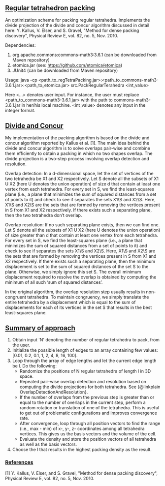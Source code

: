<h2><u>Regular tetrahedron packing</u></h2>
An optimization scheme for packing regular tetrahedra. Implements the divide projection of the divide and concur algorithm discussed in detail here:
Y. Kallus, V. Elser, and S. Gravel, "Method for dense packing discovery", Physical Review E, vol. 82, no. 5, Nov. 2010.

Dependencies: 
1. org.apache.commons:commons-math3:3.6.1 (can be downloaded from Maven repository)
2. etomica.jar (see: https://github.com/etomica/etomica)
3. JUnit4 (can be downloaded from Maven repository)

Usage:
java -cp <path_to_regTetraPacking.jar>:<path_to_commons-math3-3.6.1.jar>:<path_to_etomica.jar> src.PackRegularTerahedra <int_value>

Here <...> denotes user input. For instance, the user must replace <path_to_commons-math3-3.6.1.jar> with the path to commons-math3-3.6.1.jar in her/his local machine. <int_value> denotes any input in the integer format.

<h2><u>Divide and Concur</u></h2>
My implementation of the packing algorithm is based on the divide and concur algorithm reported by Kallus et al. [1]. The main idea behind the divide and concur algorithm is to solve overlaps pair-wise and combine them efficiently to obtain a packing in which no two shapes overlap. The divide projection is a two-step process involving overlap detection and resolution.

Overlap detection:
In a d-dimensional space, let the set of vertices of the two tetrahedra be X1 and X2 respectively. Let S denote all the subsets of X1 U X2 (here U denotes the union operation) of size d that contain at least one vertex from each tetrahedra. For every set in S, we find the least-squares plane (i.e., a plane that minimizes the sum of squared distances from a set of points to it) and check to see if separates the sets X1\S and X2\S. Here, X1\S and X2\S are the sets that are formed by removing the vertices present in S from X1 and X2 respectively. If there exists such a separating plane, then the two tetrahedra don’t overlap.

Overlap resolution:
If no such separating plane exists, then we can find one. Let S denote all the subsets of X1 U X2 (here U denotes the union operation) of size greater than d that contain at least one vertex from each tetrahedra. For every set in S, we find the least-squares plane (i.e., a plane that minimizes the sum of squared distances from a set of points to it) and check to see if separates the sets X1\S and X2\S. Here, X1\S and X2\S are the sets that are formed by removing the vertices present in S from X1 and X2 respectively. If there exists such a separating plane, then the minimum displacement is set to the sum of squared distances of the set S to the plane. Otherwise, we simply ignore this set S. The overall minimum displacement required to resolve the overlap is obtained by computing the minimum of all such ‘sum of squared distances’.

In the original algorithm, the overlap resolution step usually results in non-congruent tetrahedra. To maintain congruency, we simply translate the entire tetrahedra by a displacement which is equal to the sum of displacements for each of its vertices in the set S that results in the best least-squares plane.

<h2><u>Summary of approach</u></h2>
<ol>
<li> Obtain input 'N' denoting the number of regular tetrahedra to pack, from the user.</li>
<li> Initialize the possible length of edges to an array containing few values:
[0.01, 0.2, 0.1, 1, 2, 4, 8, 16, 100].</li>
<li> Loop through the array of edge lengths and let the current edge length
be l. Do the following:
<ul>
<li> Randomize the positions of N regular tetrahedra of length l in 3D
space.</li>
<li> Repeated pair-wise overlap detection and resolution based on
computing the divide projections for both tetrahedra. See
{@linkplain OverlapDetectionAndResolution}.</li>
<li> If the number of overlaps from the previous step is greater than
or equal to the number of overlaps in the current step, perform a random
rotation or translation of one of the tetrahedra. This is useful to get
out of problematic configurations and improves convergence rate.
<li> After convergence, loop through all position vectors to find the
range (i.e., max - min) of x-, y-, z- coordinates among all
tetrahedra vertices. This gives us the basis vectors and the volume
of the cell. </li>
<li> Evaluate the density and store the position vectors of all
tetrahedra as well as the basis vectors.</li>
</ul>
</li>
<li> Choose the l that results in the highest packing density as the result.</li>
</ol>

<h3><u>References</u></h3>
[1]	Y. Kallus, V. Elser, and S. Gravel, "Method for dense packing discovery", Physical Review E, vol. 82, no. 5, Nov. 2010.
